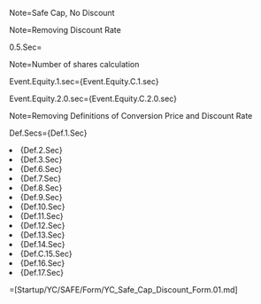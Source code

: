 Note=Safe Cap, No Discount

Note=Removing Discount Rate

0.5.Sec=<b></b>

Note=Number of shares calculation

Event.Equity.1.sec={Event.Equity.C.1.sec}

Event.Equity.2.0.sec={Event.Equity.C.2.0.sec}

Note=Removing Definitions of Conversion Price and Discount Rate

Def.Secs={Def.1.Sec}<li>{Def.2.Sec}<li>{Def.3.Sec}<li>{Def.6.Sec}<li>{Def.7.Sec}<li>{Def.8.Sec}<li>{Def.9.Sec}<li>{Def.10.Sec}<li>{Def.11.Sec}<li>{Def.12.Sec}<li>{Def.13.Sec}<li>{Def.14.Sec}<li>{Def.C.15.Sec}<li>{Def.16.Sec}<li>{Def.17.Sec}

=[Startup/YC/SAFE/Form/YC_Safe_Cap_Discount_Form.01.md]